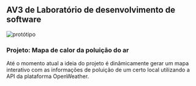 ## AV3 de Laboratório de desenvolvimento de software

![protótipo](https://i.ibb.co/wzYyhKb/PRIMEIRO.png)

### Projeto: Mapa de calor da poluição do ar

Até o momento atual a ideia do projeto é dinâmicamente gerar um mapa interativo com as informações de poluição de um certo local utilizando a API da plataforma OpenWeather.
